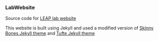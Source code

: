 ### LabWebsite

Source code for [LEAP lab website](http://leap.ee.iisc.ac.in)

This website is built using Jekyll and used a modified version of [Skinny Bones Jekyll theme](https://github.com/mmistakes/skinny-bones-jekyll) and [Tufte Jekyll theme](https://github.com/clayh53/tufte-jekyll)
